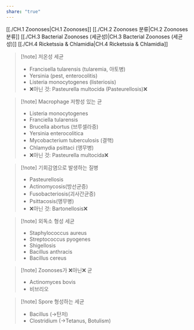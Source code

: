 ```yaml
---
share: "true"
---
```

[[./CH.1 Zoonoses|CH.1 Zoonoses]]
[[./CH.2 Zoonoses 분류|CH.2 Zoonoses 분류]]
[[./CH.3 Bacterial Zoonoses (세균성)|CH.3 Bacterial Zoonoses (세균성)]]
[[./CH.4 Ricketssia & Chlamidia|CH.4 Ricketssia & Chlamidia]]


> [!note] 저온성 세균
> - Francisella tularensis (tularemia, 야토병)
> - Yersinia (pest, enterocolitis)
> - Listeria monocytogenes (listeriosis)
> - ❌아닌 것: Pasteurella multocida (Pasteurellosis)❌

>[!note] Macrophage 저항성 있는 균
>- Listeria monocytogenes 
>- Franciella tularensis
>- Brucella abortus (브루셀라증)
>- Yersinia enterocolitica
>- Mycobacterium tuberculosis (결핵)
>- Chlamydia psittaci (앵무병)
>- ❌아닌 것: Pasteurella multocida❌

>[!note] 기회감염으로 발생하는 질병
>- Pasteurellosis
>- Actinomycosis(방선균증)
>- Fusobacteriosis(괴사간균증)
>- Psittacosis(앵무병)
>- ❌아닌 것: Bartonellosis❌

>[!note] 외독소 형성 세균
>- Staphylococcus aureus
>- Streptococcus pyogenes
>- Shigellosis
>- Bacillus anthracis
>- Bacillus cereus


>[!note] Zoonoses가 ❌아닌❌ 균
>- Actinomyces bovis
>- 비브리오

>[!note] Spore 형성하는 세균
>- Bacillus (→탄저)
>- Clostridium (→Tetanus, Botulism)